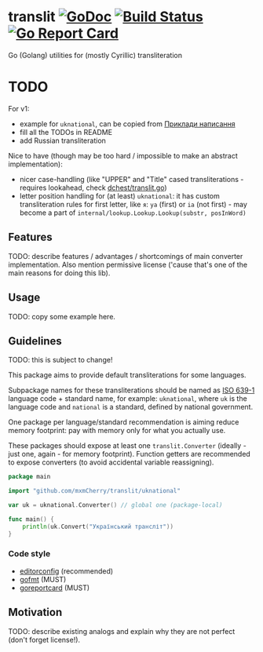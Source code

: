 # translit [![GoDoc](https://godoc.org/github.com/mxmCherry/translit?status.svg)](https://godoc.org/github.com/mxmCherry/translit) [![Build Status](https://travis-ci.org/mxmCherry/translit.svg?branch=master)](https://travis-ci.org/mxmCherry/translit) [![Go Report Card](https://goreportcard.com/badge/github.com/mxmCherry/translit)](https://goreportcard.com/report/github.com/mxmCherry/translit)
Go (Golang) utilities for (mostly Cyrillic) transliteration

# TODO

For v1:

- example for `uknational`, can be copied from [Приклади написання](http://zakon.rada.gov.ua/laws/show/55-2010-%D0%BF)
- fill all the TODOs in README
- add Russian transliteration

Nice to have (though may be too hard / impossible to make an abstract implementation):

- nicer case-handling (like "UPPER" and "Title" cased transliterations - requires lookahead, check [dchest/translit.go](https://github.com/dchest/translit.go))
- letter position handling for (at least) `uknational`: it has custom transliteration rules for first letter, like `я`: `ya` (first) or `ia` (not first) - may become a part of `internal/lookup.Lookup.Lookup(substr, posInWord)`

## Features

TODO: describe features / advantages / shortcomings of main converter implementation. Also mention permissive license ('cause that's one of the main reasons for doing this lib).

## Usage

TODO: copy some example here.

## Guidelines

TODO: this is subject to change!

This package aims to provide default transliterations for some languages.

Subpackage names for these transliterations should be named as [ISO 639-1](https://en.wikipedia.org/wiki/ISO_639-1) language code + standard name, for example: `uknational`, where `uk` is the language code and `national` is a standard, defined by national government.

One package per language/standard recommendation is aiming reduce memory footprint: pay with memory only for what you actually use.

These packages should expose at least one `translit.Converter` (ideally - just one, again - for memory footprint). Function getters are recommended to expose converters (to avoid accidental variable reassigning).

```go
package main

import "github.com/mxmCherry/translit/uknational"

var uk = uknational.Converter() // global one (package-local)

func main() {
	println(uk.Convert("Український трансліт"))
}
```

### Code style

- [editorconfig](https://editorconfig.org/) (recommended)
- [gofmt](https://blog.golang.org/go-fmt-your-code) (MUST)
- [goreportcard](https://goreportcard.com/report/github.com/mxmCherry/translit) (MUST)

## Motivation

TODO: describe existing analogs and explain why they are not perfect (don't forget license!).
